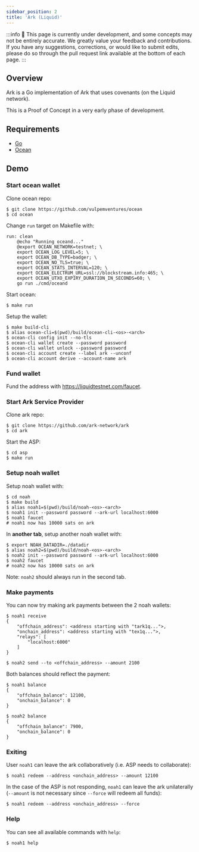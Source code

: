 ```yaml
---
sidebar_position: 2
title: 'Ark (Liquid)'
---
```


:::info
🚧 This page is currently under development, and some concepts may not be entirely accurate. We greatly value your feedback and contributions. If you have any suggestions, corrections, or would like to submit edits, please do so through the pull request link available at the bottom of each page.
:::

## Overview

Ark is a Go implementation of Ark that uses covenants (on the Liquid network).

This is a Proof of Concept in a very early phase of development.

## Requirements

- [Go](https://go.dev/doc/install)
- [Ocean](https://github.com/vulpemventures/ocean)

## Demo

### Start ocean wallet

Clone ocean repo:

```
$ git clone https://github.com/vulpemventures/ocean
$ cd ocean
```

Change `run` target on Makefile with:

```
run: clean
	@echo "Running oceand..."
	@export OCEAN_NETWORK=testnet; \
	export OCEAN_LOG_LEVEL=5; \
	export OCEAN_DB_TYPE=badger; \
	export OCEAN_NO_TLS=true; \
	export OCEAN_STATS_INTERVAL=120; \
	export OCEAN_ELECTRUM_URL=ssl://blockstream.info:465; \
	export OCEAN_UTXO_EXPIRY_DURATION_IN_SECONDS=60; \
	go run ./cmd/oceand
```

Start ocean:

```
$ make run
```

Setup the wallet:

```
$ make build-cli
$ alias ocean-cli=$(pwd)/build/ocean-cli-<os>-<arch>
$ ocean-cli config init --no-tls
$ ocean-cli wallet create --password password
$ ocean-cli wallet unlock --password password
$ ocean-cli account create --label ark --unconf
$ ocean-cli account derive --account-name ark
```

### Fund wallet

Fund the address with https://liquidtestnet.com/faucet.

### Start Ark Service Provider

Clone ark repo:

```
$ git clone https://github.com/ark-network/ark
$ cd ark
```

Start the ASP:

```
$ cd asp
$ make run
```

### Setup noah wallet

Setup noah wallet with:

```
$ cd noah
$ make build
$ alias noah1=$(pwd)/build/noah-<os>-<arch>
$ noah1 init --password password --ark-url localhost:6000
$ noah1 faucet
# noah1 now has 10000 sats on ark
```

In **another tab**, setup another noah wallet with:

```
$ export NOAH_DATADIR=./datadir
$ alias noah2=$(pwd)/build/noah-<os>-<arch>
$ noah2 init --password password --ark-url localhost:6000
$ noah2 faucet
# noah2 now has 10000 sats on ark
```

Note: `noah2` should always run in the second tab.

### Make payments

You can now try making ark payments between the 2 noah wallets:

```
$ noah1 receive
{
	"offchain_address": <address starting with "tark1q...">,
	"onchain_address": <address starting with "tex1q...">,
	"relays": [
		"localhost:6000"
	]
}
```

```
$ noah2 send --to <offchain_address> --amount 2100
```

Both balances should reflect the payment:

```
$ noah1 balance
{
	"offchain_balance": 12100,
	"onchain_balance": 0
}
```

```
$ noah2 balance
{
	"offchain_balance": 7900,
	"onchain_balance": 0
}
```

### Exiting

User `noah1` can leave the ark collaboratively (i.e. ASP needs to collaborate):

```
$ noah1 redeem --address <onchain_address> --amount 12100
```

In the case of the ASP is not responding, `noah1` can leave the ark unilaterally (`--amount` is not necessary since `--force` will redeem all funds):

```
$ noah1 redeem --address <onchain_address> --force
```

### Help

You can see all available commands with `help`:

```
$ noah1 help
```
